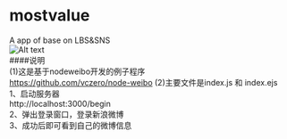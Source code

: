 mostvalue
=========

A app of base on LBS&amp;SNS    
![Alt text](example)   
####说明    
(1)这是基于nodeweibo开发的例子程序     
https://github.com/vczero/node-weibo
(2)主要文件是index.js 和 index.ejs  
1、启动服务器  
http://localhost:3000/begin    
2、弹出登录窗口，登录新浪微博   
3、成功后即可看到自己的微博信息  